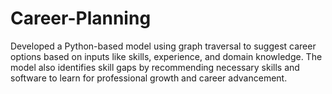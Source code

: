 # Career-Planning
Developed a Python-based model using graph traversal to suggest career options based on inputs like skills, experience, and domain knowledge. The model also identifies skill gaps by recommending necessary skills and software to learn for professional growth and career advancement.

